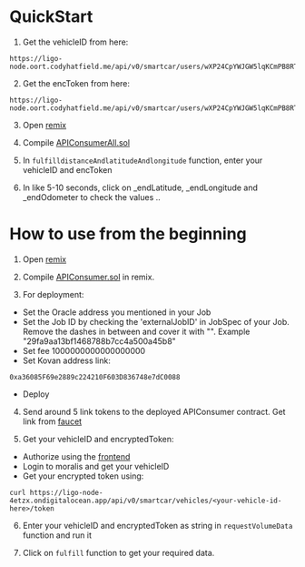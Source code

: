 # QuickStart

1. Get the vehicleID from here:

```
https://ligo-node.oort.codyhatfield.me/api/v0/smartcar/users/wXP24CpYWJGW5lqKCmPB8RTH/vehicles
```

2. Get the encToken from here:

```
https://ligo-node.oort.codyhatfield.me/api/v0/smartcar/users/wXP24CpYWJGW5lqKCmPB8RTH/token
```

3. Open [remix](https://remix.ethereum.org)

4. Compile [APIConsumerAll.sol](https://github.com/Ligo-Protocol/api-smart-contract/blob/main/APIConsumerAll.sol)

5. In `fulfilldistanceAndlatitudeAndlongitude` function, enter your vehicleID and encToken

6. In like 5-10 seconds, click on _endLatitude, _endLongitude and _endOdometer to check the values ..

# How to use from the beginning

1. Open [remix](https://remix.ethereum.org)

2. Compile [APIConsumer.sol](https://github.com/Ligo-Protocol/api-smart-contract/blob/main/APIConsumer.sol) in remix.

3. For deployment:

* Set the Oracle address you mentioned in your Job
* Set the Job ID by checking the 'externalJobID' in JobSpec of your Job. Remove the dashes in between and cover it with "". Example "29fa9aa13bf1468788b7cc4a500a45b8"
* Set fee 1000000000000000000
* Set Kovan address link:

```
0xa36085F69e2889c224210F603D836748e7dC0088
```
* Deploy

4. Send around 5 link tokens to the deployed APIConsumer contract. Get link from [faucet](https://faucets.chain.link/kovan)

5. Get your vehicleID and encryptedToken:

* Authorize using the [frontend](https://github.com/Ligo-Protocol/chainlink-hackathon-2022-client)
* Login to moralis and get your vehicleID
* Get your encrypted token using:
```
curl https://ligo-node-4etzx.ondigitalocean.app/api/v0/smartcar/vehicles/<your-vehicle-id-here>/token
```

6. Enter your vehicleID and encryptedToken as string in `requestVolumeData` function and run it

7. Click on `fulfill` function to get your required data.

